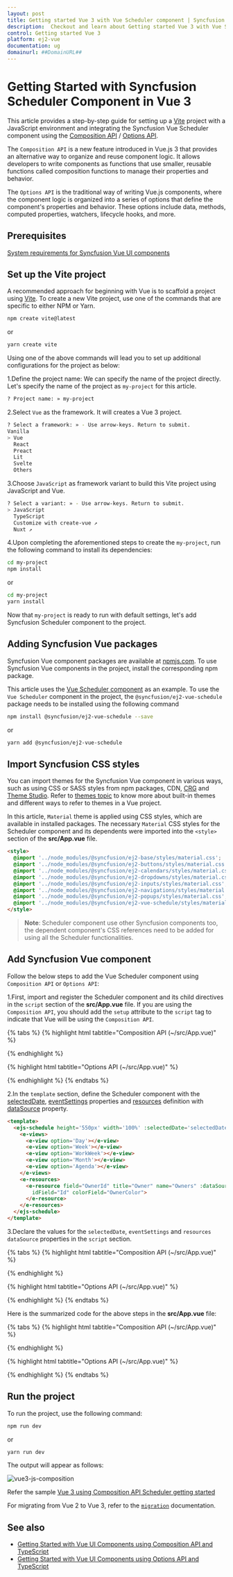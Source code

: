 ```yaml
---
layout: post
title: Getting started Vue 3 with Vue Scheduler component | Syncfusion
description:  Checkout and learn about Getting started Vue 3 with Vue Scheduler component of Syncfusion Essential JS 2 and more details.
control: Getting started Vue 3
platform: ej2-vue
documentation: ug
domainurl: ##DomainURL##
---
```


# Getting Started with Syncfusion Scheduler Component in Vue 3

This article provides a step-by-step guide for setting up a [Vite](https://vitejs.dev/) project with a JavaScript environment and integrating the Syncfusion Vue Scheduler component using the [Composition API](https://vuejs.org/guide/introduction.html#composition-api) / [Options API](https://vuejs.org/guide/introduction.html#options-api).


The `Composition API` is a new feature introduced in Vue.js 3 that provides an alternative way to organize and reuse component logic. It allows developers to write components as functions that use smaller, reusable functions called composition functions to manage their properties and behavior.

The `Options API` is the traditional way of writing Vue.js components, where the component logic is organized into a series of options that define the component's properties and behavior. These options include data, methods, computed properties, watchers, lifecycle hooks, and more.

## Prerequisites

[System requirements for Syncfusion Vue UI components](https://ej2.syncfusion.com/vue/documentation/system-requirements/)

## Set up the Vite project

A recommended approach for beginning with Vue is to scaffold a project using [Vite](https://vitejs.dev/). To create a new Vite project, use one of the commands that are specific to either NPM or Yarn.

```bash
npm create vite@latest
```

or

```bash
yarn create vite
```

Using one of the above commands will lead you to set up additional configurations for the project as below:

1.Define the project name: We can specify the name of the project directly. Let's specify the name of the project as `my-project` for this article.

```bash
? Project name: » my-project
```

2.Select `Vue` as the framework. It will creates a Vue 3 project.

```bash
? Select a framework: » - Use arrow-keys. Return to submit.
Vanilla
> Vue
  React
  Preact
  Lit
  Svelte
  Others
```

3.Choose `JavaScript` as framework variant to build this Vite project using JavaScript and Vue.

```bash
? Select a variant: » - Use arrow-keys. Return to submit.
> JavaScript
  TypeScript
  Customize with create-vue ↗
  Nuxt ↗
```

4.Upon completing the aforementioned steps to create the `my-project`, run the following command to install its dependencies:

```bash
cd my-project
npm install
```

or

```bash
cd my-project
yarn install
```

Now that `my-project` is ready to run with default settings, let's add Syncfusion Scheduler component to the project.

## Adding Syncfusion Vue packages

Syncfusion Vue component packages are available at [npmjs.com](https://www.npmjs.com/search?q=ej2-vue). To use Syncfusion Vue components in the project, install the corresponding npm package.

This article uses the [Vue Scheduler component](https://www.syncfusion.com/vue-components/vue-scheduler) as an example. To use the `Vue Scheduler` component in the project, the `@syncfusion/ej2-vue-schedule` package needs to be installed using the following command

```bash
npm install @syncfusion/ej2-vue-schedule --save
```

or

```bash
yarn add @syncfusion/ej2-vue-schedule
```

## Import Syncfusion CSS styles

You can import themes for the Syncfusion Vue component in various ways, such as using CSS or SASS styles from npm packages, CDN, [CRG](https://ej2.syncfusion.com/javascript/documentation/common/custom-resource-generator/) and [Theme Studio](https://ej2.syncfusion.com/vue/documentation/appearance/theme-studio/). Refer to [themes topic](https://ej2.syncfusion.com/vue/documentation/appearance/theme/) to know more about built-in themes and different ways to refer to themes in a Vue project.

In this article, `Material` theme is applied using CSS styles, which are available in installed packages. The necessary `Material` CSS styles for the Scheduler component and its dependents were imported into the `<style>` section of the **src/App.vue** file.

```html
<style>
  @import '../node_modules/@syncfusion/ej2-base/styles/material.css';
  @import '../node_modules/@syncfusion/ej2-buttons/styles/material.css';
  @import '../node_modules/@syncfusion/ej2-calendars/styles/material.css';
  @import '../node_modules/@syncfusion/ej2-dropdowns/styles/material.css';
  @import '../node_modules/@syncfusion/ej2-inputs/styles/material.css';
  @import '../node_modules/@syncfusion/ej2-navigations/styles/material.css';
  @import '../node_modules/@syncfusion/ej2-popups/styles/material.css';
  @import '../node_modules/@syncfusion/ej2-vue-schedule/styles/material.css';
</style>
```

> **Note**: Scheduler component use other Syncfusion components too, the dependent component's CSS references need to be added for using all the Scheduler functionalities.

## Add Syncfusion Vue component

Follow the below steps to add the Vue Scheduler component using `Composition API` or `Options API`:

1.First, import and register the Scheduler component and its child directives in the `script` section of the **src/App.vue** file. If you are using the `Composition API`, you should add the `setup` attribute to the `script` tag to indicate that Vue will be using the `Composition API`.

{% tabs %}
{% highlight html tabtitle="Composition API (~/src/App.vue)" %}
<script setup>
import { provide } from "vue";
import {
  ScheduleComponent as EjsSchedule, ViewsDirective as EViews, ViewDirective as EView,
  ResourcesDirective as EResources, ResourceDirective as EResource,
  Day, Week, WorkWeek, Month, Agenda
} from "@syncfusion/ej2-vue-schedule";

provide('schedule', [Day, Week, WorkWeek, Month, Agenda]);
</script>
{% endhighlight %}

{% highlight html tabtitle="Options API (~/src/App.vue)" %}
<script>
import {
  Day,
  Week,
  WorkWeek,
  Month,
  Agenda,
  MonthAgenda,
  ScheduleComponent, ViewsDirective, ViewDirective
} from "@syncfusion/ej2-vue-schedule";

export default {
  name: "App",
  components: {
    'ejs-schedule' : ScheduleComponent,
    'e-views' : ViewsDirective,
    'e-view' : ViewDirective,
    'e-resources': ResourcesDirective,
    'e-resource': ResourceDirective
  }
}
</script>
{% endhighlight %}
{% endtabs %}
   
2.In the `template` section, define the Scheduler component with the [selectedDate](https://ej2.syncfusion.com/vue/documentation/api/schedule/#selecteddate), [eventSettings](https://ej2.syncfusion.com/vue/documentation/api/schedule/#eventsettings) properties and [resources](https://ej2.syncfusion.com/vue/documentation/api/schedule/#resources) definition with [dataSource](https://ej2.syncfusion.com/vue/documentation/api/schedule/resourcesModel/#datasource) property.

```html
<template>
  <ejs-schedule height='550px' width='100%' :selectedDate='selectedDate' :eventSettings='eventSettings'>
    <e-views>
      <e-view option='Day'></e-view>
      <e-view option='Week'></e-view>
      <e-view option='WorkWeek'></e-view>
      <e-view option='Month'></e-view>
      <e-view option='Agenda'></e-view>
    </e-views>
    <e-resources>
      <e-resource field="OwnerId" title="Owner" name="Owners" :dataSource="ownerDataSource" textField="OwnerText"
        idField="Id" colorField="OwnerColor">
      </e-resource>
    </e-resources>
  </ejs-schedule>
</template>
```

3.Declare the values for the `selectedDate`, `eventSettings` and `resources` `dataSource` properties in the `script` section.

{% tabs %}
{% highlight html tabtitle="Composition API (~/src/App.vue)" %}
<script setup>
const selectedDate = new Date(2023, 7, 8);
const eventSettings = {
  dataSource: [
    {
      Id: 1,
      Subject: 'Surgery - Andrew',
      EventType: 'Confirmed',
      StartTime: new Date(2023, 7, 10, 9, 0),
      EndTime: new Date(2023, 7, 10, 10, 0),
      OwnerId: 2
    },
    {
      Id: 2,
      Subject: 'Consulting - John',
      EventType: 'Confirmed',
      StartTime: new Date(2023, 7, 9, 10, 0),
      EndTime: new Date(2023, 7, 9, 11, 30),
      OwnerId: 3
    },
    {
      Id: 3,
      Subject: 'Therapy - Robert',
      EventType: 'Requested',
      StartTime: new Date(2023, 7, 8, 11, 30),
      EndTime: new Date(2023, 7, 8, 12, 30),
      OwnerId: 1
    }
  ]
};
const ownerDataSource = [
  { OwnerText: "Nancy", Id: 1, OwnerColor: "#ffaa00" },
  { OwnerText: "Steven", Id: 2, OwnerColor: "#f8a398" },
  { OwnerText: "Michael", Id: 3, OwnerColor: "#7499e1" }
];
</script>

{% endhighlight %}

{% highlight html tabtitle="Options API (~/src/App.vue)" %}
<script>
data: function () {
    return {
      selectedDate: new Date(2023, 7, 8),
      eventSettings: {
        dataSource: [
          {
            Id: 1,
            Subject: 'Surgery - Andrew',
            EventType: 'Confirmed',
            StartTime: new Date(2023, 7, 10, 9, 0),
            EndTime: new Date(2023, 7, 10, 10, 0),
            OwnerId: 2
          },
          {
            Id: 2,
            Subject: 'Consulting - John',
            EventType: 'Confirmed',
            StartTime: new Date(2023, 7, 9, 10, 0),
            EndTime: new Date(2023, 7, 9, 11, 30),
            OwnerId: 3
          },
          {
            Id: 3,
            Subject: 'Therapy - Robert',
            EventType: 'Requested',
            StartTime: new Date(2023, 7, 8, 11, 30),
            EndTime: new Date(2023, 7, 8, 12, 30),
            OwnerId: 1
          }
        ]
      },
      ownerDataSource: [
        { OwnerText: "Nancy", Id: 1, OwnerColor: "#ffaa00" },
        { OwnerText: "Steven", Id: 2, OwnerColor: "#f8a398" },
        { OwnerText: "Michael", Id: 3, OwnerColor: "#7499e1" }
      ]
    }
  },
</script>
{% endhighlight %}
{% endtabs %}

Here is the summarized code for the above steps in the **src/App.vue** file:

{% tabs %}
{% highlight html tabtitle="Composition API (~/src/App.vue)" %}
<template>
  <ejs-schedule height='550px' width='100%' :selectedDate='selectedDate' :eventSettings='eventSettings'>
    <e-views>
      <e-view option='Day'></e-view>
      <e-view option='Week'></e-view>
      <e-view option='WorkWeek'></e-view>
      <e-view option='Month'></e-view>
      <e-view option='Agenda'></e-view>
    </e-views>
    <e-resources>
      <e-resource field="OwnerId" title="Owner" name="Owners" :dataSource="ownerDataSource" textField="OwnerText"
        idField="Id" colorField="OwnerColor">
      </e-resource>
    </e-resources>
  </ejs-schedule>
</template>

<script setup>
import { provide } from "vue";
import {
  ScheduleComponent as EjsSchedule, ViewsDirective as EViews, ViewDirective as EView,
  ResourcesDirective as EResources, ResourceDirective as EResource,
  Day, Week, WorkWeek, Month, Agenda
} from "@syncfusion/ej2-vue-schedule";

provide('schedule', [Day, Week, WorkWeek, Month, Agenda]);

const selectedDate = new Date(2023, 7, 8);
const eventSettings = {
  dataSource: [
    {
      Id: 1,
      Subject: 'Surgery - Andrew',
      EventType: 'Confirmed',
      StartTime: new Date(2023, 7, 10, 9, 0),
      EndTime: new Date(2023, 7, 10, 10, 0),
      OwnerId: 2
    },
    {
      Id: 2,
      Subject: 'Consulting - John',
      EventType: 'Confirmed',
      StartTime: new Date(2023, 7, 9, 10, 0),
      EndTime: new Date(2023, 7, 9, 11, 30),
      OwnerId: 3
    },
    {
      Id: 3,
      Subject: 'Therapy - Robert',
      EventType: 'Requested',
      StartTime: new Date(2023, 7, 8, 11, 30),
      EndTime: new Date(2023, 7, 8, 12, 30),
      OwnerId: 1
    }
  ]
};
const ownerDataSource = [
  { OwnerText: "Nancy", Id: 1, OwnerColor: "#ffaa00" },
  { OwnerText: "Steven", Id: 2, OwnerColor: "#f8a398" },
  { OwnerText: "Michael", Id: 3, OwnerColor: "#7499e1" }
];
</script>

<style>
@import '../node_modules/@syncfusion/ej2-base/styles/material.css';
@import '../node_modules/@syncfusion/ej2-buttons/styles/material.css';
@import '../node_modules/@syncfusion/ej2-calendars/styles/material.css';
@import '../node_modules/@syncfusion/ej2-dropdowns/styles/material.css';
@import '../node_modules/@syncfusion/ej2-inputs/styles/material.css';
@import '../node_modules/@syncfusion/ej2-navigations/styles/material.css';
@import '../node_modules/@syncfusion/ej2-popups/styles/material.css';
@import '../node_modules/@syncfusion/ej2-vue-schedule/styles/material.css';
</style>
{% endhighlight %}

{% highlight html tabtitle="Options API (~/src/App.vue)" %}
<template>
  <ejs-schedule height='550px' width='100%' :selectedDate='selectedDate' :eventSettings='eventSettings'>
    <e-views>
      <e-view option='Day'></e-view>
      <e-view option='Week'></e-view>
      <e-view option='WorkWeek'></e-view>
      <e-view option='Month'></e-view>
      <e-view option='Agenda'></e-view>
    </e-views>
    <e-resources>
      <e-resource field="OwnerId" title="Owner" name="Owners" :dataSource="ownerDataSource" textField="OwnerText"
        idField="Id" colorField="OwnerColor">
      </e-resource>
    </e-resources>
  </ejs-schedule>
</template>

<script>
import {
  Day,
  Week,
  WorkWeek,
  Month,
  Agenda,
  MonthAgenda, ScheduleComponent, ViewsDirective, ViewDirective, ResourcesDirective, ResourceDirective
} from "@syncfusion/ej2-vue-schedule";

export default {
  name: "App",
  components: {
    'ejs-schedule': ScheduleComponent,
    'e-views': ViewsDirective,
    'e-view': ViewDirective,
    'e-resources': ResourcesDirective,
    'e-resource': ResourceDirective
  },
  data: function () {
    return {
      selectedDate: new Date(2023, 7, 8),
      eventSettings: {
        dataSource: [
          {
            Id: 1,
            Subject: 'Surgery - Andrew',
            EventType: 'Confirmed',
            StartTime: new Date(2023, 7, 10, 9, 0),
            EndTime: new Date(2023, 7, 10, 10, 0),
            OwnerId: 2
          },
          {
            Id: 2,
            Subject: 'Consulting - John',
            EventType: 'Confirmed',
            StartTime: new Date(2023, 7, 9, 10, 0),
            EndTime: new Date(2023, 7, 9, 11, 30),
            OwnerId: 3
          },
          {
            Id: 3,
            Subject: 'Therapy - Robert',
            EventType: 'Requested',
            StartTime: new Date(2023, 7, 8, 11, 30),
            EndTime: new Date(2023, 7, 8, 12, 30),
            OwnerId: 1
          }
        ]
      },
      ownerDataSource: [
        { OwnerText: "Nancy", Id: 1, OwnerColor: "#ffaa00" },
        { OwnerText: "Steven", Id: 2, OwnerColor: "#f8a398" },
        { OwnerText: "Michael", Id: 3, OwnerColor: "#7499e1" }
      ]
    }
  },
  provide: {
    schedule: [Day, Week, WorkWeek, Month, Agenda, MonthAgenda]
  }
};
</script>

<style>
@import '../node_modules/@syncfusion/ej2-base/styles/material.css';
@import '../node_modules/@syncfusion/ej2-buttons/styles/material.css';
@import '../node_modules/@syncfusion/ej2-calendars/styles/material.css';
@import '../node_modules/@syncfusion/ej2-dropdowns/styles/material.css';
@import '../node_modules/@syncfusion/ej2-inputs/styles/material.css';
@import '../node_modules/@syncfusion/ej2-navigations/styles/material.css';
@import '../node_modules/@syncfusion/ej2-popups/styles/material.css';
@import '../node_modules/@syncfusion/ej2-vue-schedule/styles/material.css';
</style>
{% endhighlight %}
{% endtabs %}

## Run the project

To run the project, use the following command:

```bash
npm run dev
```

or

```bash
yarn run dev
```

The output will appear as follows:

![vue3-js-composition](./images/vue3-composition-scheduler.png)

Refer the sample [Vue 3 using Composition API Scheduler getting started](https://github.com/SyncfusionExamples/vue3-schedule-getting-started)

For migrating from Vue 2 to Vue 3, refer to the [`migration`](https://ej2.syncfusion.com/vue/documentation/getting-started/vue3-tutorial/#migration-from-vue-2-to-vue-3) documentation.

## See also

* [Getting Started with Vue UI Components using Composition API and TypeScript](https://ej2.syncfusion.com/vue/documentation/getting-started/vue-3-ts-composition)
* [Getting Started with Vue UI Components using Options API and TypeScript](https://ej2.syncfusion.com/vue/documentation/getting-started/vue-3-ts-options)